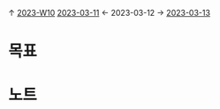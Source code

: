 
↑ [2023-W10](2023-W10.md)
[2023-03-11](2023-03-11.md) ← 2023-03-12 → [2023-03-13](2023-03-13.md)


# 목표



# 노트




